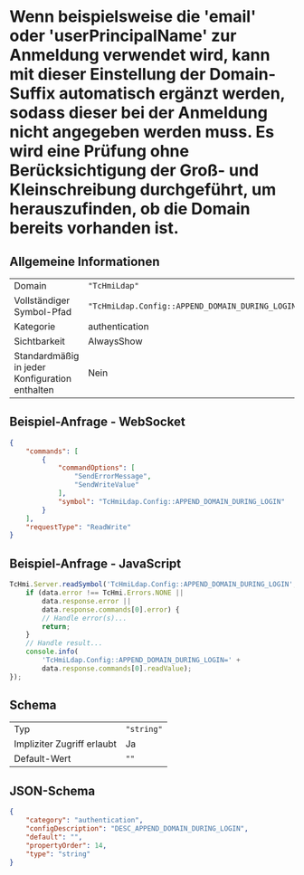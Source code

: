 # Wenn beispielsweise die 'email' oder 'userPrincipalName' zur Anmeldung verwendet wird, kann mit dieser Einstellung der Domain-Suffix automatisch ergänzt werden, sodass dieser bei der Anmeldung nicht angegeben werden muss. Es wird eine Prüfung ohne Berücksichtigung der Groß- und Kleinschreibung durchgeführt, um herauszufinden, ob die Domain bereits vorhanden ist.

## Allgemeine Informationen

|  |  |
| - | - |
| Domain | `"TcHmiLdap"` |
| Vollständiger Symbol-Pfad | `"TcHmiLdap.Config::APPEND_DOMAIN_DURING_LOGIN"` |
| Kategorie | authentication |
| Sichtbarkeit | AlwaysShow |
| Standardmäßig in jeder Konfiguration enthalten | Nein |

## Beispiel-Anfrage - WebSocket

```json
{
    "commands": [
        {
            "commandOptions": [
                "SendErrorMessage",
                "SendWriteValue"
            ],
            "symbol": "TcHmiLdap.Config::APPEND_DOMAIN_DURING_LOGIN"
        }
    ],
    "requestType": "ReadWrite"
}
```

## Beispiel-Anfrage - JavaScript

```javascript
TcHmi.Server.readSymbol('TcHmiLdap.Config::APPEND_DOMAIN_DURING_LOGIN', data => {
    if (data.error !== TcHmi.Errors.NONE ||
        data.response.error ||
        data.response.commands[0].error) {
        // Handle error(s)...
        return;
    }
    // Handle result...
    console.info(
        'TcHmiLdap.Config::APPEND_DOMAIN_DURING_LOGIN=' +
        data.response.commands[0].readValue);
});
```

## Schema

|  |  |
| - | - |
| Typ | `"string"` |
| Impliziter Zugriff erlaubt | Ja |
| Default-Wert | `""` |

## JSON-Schema

```json
{
    "category": "authentication",
    "configDescription": "DESC_APPEND_DOMAIN_DURING_LOGIN",
    "default": "",
    "propertyOrder": 14,
    "type": "string"
}
```
